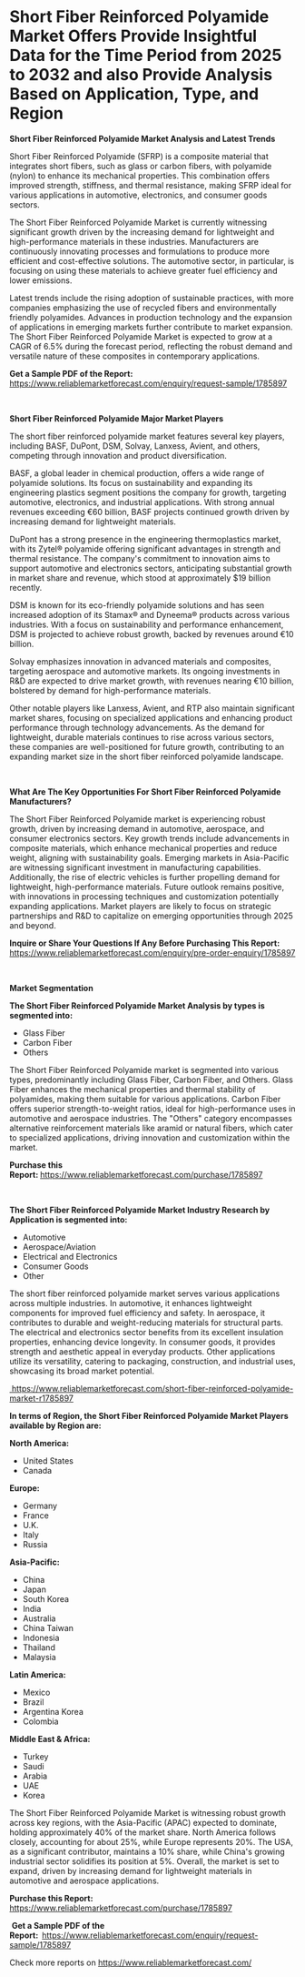 <p><h1>Short Fiber Reinforced Polyamide Market Offers Provide Insightful Data for the Time Period from 2025 to 2032 and also Provide Analysis Based on Application, Type, and Region</h1></p><p><strong>Short Fiber Reinforced Polyamide Market Analysis and Latest Trends</strong></p>
<p><p>Short Fiber Reinforced Polyamide (SFRP) is a composite material that integrates short fibers, such as glass or carbon fibers, with polyamide (nylon) to enhance its mechanical properties. This combination offers improved strength, stiffness, and thermal resistance, making SFRP ideal for various applications in automotive, electronics, and consumer goods sectors. </p><p>The Short Fiber Reinforced Polyamide Market is currently witnessing significant growth driven by the increasing demand for lightweight and high-performance materials in these industries. Manufacturers are continuously innovating processes and formulations to produce more efficient and cost-effective solutions. The automotive sector, in particular, is focusing on using these materials to achieve greater fuel efficiency and lower emissions.</p><p>Latest trends include the rising adoption of sustainable practices, with more companies emphasizing the use of recycled fibers and environmentally friendly polyamides. Advances in production technology and the expansion of applications in emerging markets further contribute to market expansion. The Short Fiber Reinforced Polyamide Market is expected to grow at a CAGR of 6.5% during the forecast period, reflecting the robust demand and versatile nature of these composites in contemporary applications.</p></p>
<p><strong>Get a Sample PDF of the Report:&nbsp;</strong> <a href="https://www.reliablemarketforecast.com/enquiry/request-sample/1785897?utm_campaign=2929&utm_medium=2&utm_source=Github&utm_content=ia&utm_term=25032025&utm_id=short-fiber-reinforced-polyamide">https://www.reliablemarketforecast.com/enquiry/request-sample/1785897</a></p>
<p>&nbsp;</p>
<p><strong>Short Fiber Reinforced Polyamide Major Market Players</strong></p>
<p><p>The short fiber reinforced polyamide market features several key players, including BASF, DuPont, DSM, Solvay, Lanxess, Avient, and others, competing through innovation and product diversification. </p><p>BASF, a global leader in chemical production, offers a wide range of polyamide solutions. Its focus on sustainability and expanding its engineering plastics segment positions the company for growth, targeting automotive, electronics, and industrial applications. With strong annual revenues exceeding €60 billion, BASF projects continued growth driven by increasing demand for lightweight materials.</p><p>DuPont has a strong presence in the engineering thermoplastics market, with its Zytel® polyamide offering significant advantages in strength and thermal resistance. The company's commitment to innovation aims to support automotive and electronics sectors, anticipating substantial growth in market share and revenue, which stood at approximately $19 billion recently.</p><p>DSM is known for its eco-friendly polyamide solutions and has seen increased adoption of its Stamax® and Dyneema® products across various industries. With a focus on sustainability and performance enhancement, DSM is projected to achieve robust growth, backed by revenues around €10 billion.</p><p>Solvay emphasizes innovation in advanced materials and composites, targeting aerospace and automotive markets. Its ongoing investments in R&D are expected to drive market growth, with revenues nearing €10 billion, bolstered by demand for high-performance materials.</p><p>Other notable players like Lanxess, Avient, and RTP also maintain significant market shares, focusing on specialized applications and enhancing product performance through technology advancements. As the demand for lightweight, durable materials continues to rise across various sectors, these companies are well-positioned for future growth, contributing to an expanding market size in the short fiber reinforced polyamide landscape.</p></p>
<p>&nbsp;</p>
<p><strong>What Are The Key Opportunities For Short Fiber Reinforced Polyamide Manufacturers?</strong></p>
<p><p>The Short Fiber Reinforced Polyamide market is experiencing robust growth, driven by increasing demand in automotive, aerospace, and consumer electronics sectors. Key growth trends include advancements in composite materials, which enhance mechanical properties and reduce weight, aligning with sustainability goals. Emerging markets in Asia-Pacific are witnessing significant investment in manufacturing capabilities. Additionally, the rise of electric vehicles is further propelling demand for lightweight, high-performance materials. Future outlook remains positive, with innovations in processing techniques and customization potentially expanding applications. Market players are likely to focus on strategic partnerships and R&D to capitalize on emerging opportunities through 2025 and beyond.</p></p>
<p><strong>Inquire or Share Your Questions If Any Before Purchasing This Report:</strong> <a href="https://www.reliablemarketforecast.com/enquiry/pre-order-enquiry/1785897?utm_campaign=2929&utm_medium=2&utm_source=Github&utm_content=ia&utm_term=25032025&utm_id=short-fiber-reinforced-polyamide">https://www.reliablemarketforecast.com/enquiry/pre-order-enquiry/1785897</a></p>
<p>&nbsp;</p>
<p><strong>Market Segmentation</strong></p>
<p><strong>The Short Fiber Reinforced Polyamide Market Analysis by types is segmented into:</strong></p>
<p><ul><li>Glass Fiber</li><li>Carbon Fiber</li><li>Others</li></ul></p>
<p><p>The Short Fiber Reinforced Polyamide market is segmented into various types, predominantly including Glass Fiber, Carbon Fiber, and Others. Glass Fiber enhances the mechanical properties and thermal stability of polyamides, making them suitable for various applications. Carbon Fiber offers superior strength-to-weight ratios, ideal for high-performance uses in automotive and aerospace industries. The "Others" category encompasses alternative reinforcement materials like aramid or natural fibers, which cater to specialized applications, driving innovation and customization within the market.</p></p>
<p><strong>Purchase this Report:&nbsp;</strong><a href="https://www.reliablemarketforecast.com/purchase/1785897?utm_campaign=2929&utm_medium=2&utm_source=Github&utm_content=ia&utm_term=25032025&utm_id=short-fiber-reinforced-polyamide">https://www.reliablemarketforecast.com/purchase/1785897</a></p>
<p>&nbsp;</p>
<p><strong>The Short Fiber Reinforced Polyamide Market Industry Research by Application is segmented into:</strong></p>
<p><ul><li>Automotive</li><li>Aerospace/Aviation</li><li>Electrical and Electronics</li><li>Consumer Goods</li><li>Other</li></ul></p>
<p><p>The short fiber reinforced polyamide market serves various applications across multiple industries. In automotive, it enhances lightweight components for improved fuel efficiency and safety. In aerospace, it contributes to durable and weight-reducing materials for structural parts. The electrical and electronics sector benefits from its excellent insulation properties, enhancing device longevity. In consumer goods, it provides strength and aesthetic appeal in everyday products. Other applications utilize its versatility, catering to packaging, construction, and industrial uses, showcasing its broad market potential.</p></p>
<p><a href="https://www.reliablemarketforecast.com/short-fiber-reinforced-polyamide-market-r1785897?utm_campaign=2929&utm_medium=2&utm_source=Github&utm_content=ia&utm_term=25032025&utm_id=short-fiber-reinforced-polyamide">&nbsp;https://www.reliablemarketforecast.com/short-fiber-reinforced-polyamide-market-r1785897</a></p>
<p><strong>In terms of Region, the Short Fiber Reinforced Polyamide Market Players available by Region are:</strong></p>
<p>
    <p> <strong> North America: </strong>
        <ul>
            <li>United States</li>
            <li>Canada</li>
        </ul>
        </p> 
    <p> <strong> Europe: </strong>
        <ul>
            <li>Germany</li>
            <li>France</li>
            <li>U.K.</li>
            <li>Italy</li>
            <li>Russia</li>
        </ul>
        </p> 
    <p> <strong> Asia-Pacific: </strong>
        <ul>
            <li>China</li>
            <li>Japan</li>
            <li>South Korea</li>
            <li>India</li>
            <li>Australia</li>
            <li>China Taiwan</li>
            <li>Indonesia</li>
            <li>Thailand</li>
            <li>Malaysia</li>
        </ul>
        </p> 
    <p> <strong> Latin America: </strong>
        <ul>
            <li>Mexico</li>
            <li>Brazil</li>
            <li>Argentina Korea</li>
            <li>Colombia</li>
        </ul>
        </p> 
    <p> <strong> Middle East & Africa: </strong>
        <ul>
            <li>Turkey</li>
            <li>Saudi</li>
            <li>Arabia</li>
            <li>UAE</li>
            <li>Korea</li>
        </ul>
    </p>
    </p>
<p><p>The Short Fiber Reinforced Polyamide Market is witnessing robust growth across key regions, with the Asia-Pacific (APAC) expected to dominate, holding approximately 40% of the market share. North America follows closely, accounting for about 25%, while Europe represents 20%. The USA, as a significant contributor, maintains a 10% share, while China's growing industrial sector solidifies its position at 5%. Overall, the market is set to expand, driven by increasing demand for lightweight materials in automotive and aerospace applications.</p></p>
<p><strong>Purchase this Report: </strong><a href="https://www.reliablemarketforecast.com/purchase/1785897?utm_campaign=2929&utm_medium=2&utm_source=Github&utm_content=ia&utm_term=25032025&utm_id=short-fiber-reinforced-polyamide">https://www.reliablemarketforecast.com/purchase/1785897</a></p>
<p>&nbsp;<strong>Get a Sample PDF of the Report:&nbsp;&nbsp;</strong><a href="https://www.reliablemarketforecast.com/enquiry/request-sample/1785897?utm_campaign=2929&utm_medium=2&utm_source=Github&utm_content=ia&utm_term=25032025&utm_id=short-fiber-reinforced-polyamide">https://www.reliablemarketforecast.com/enquiry/request-sample/1785897</a></p>
<p><strong></strong></p>
<p>Check more reports on <a href="https://www.reliablemarketforecast.com/?utm_campaign=2929&utm_medium=2&utm_source=Github&utm_content=ia&utm_term=25032025&utm_id=short-fiber-reinforced-polyamide">https://www.reliablemarketforecast.com/</a></p>